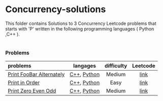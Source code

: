 # Concurrency-solutions
This folder contains Solutions to 3 Concurrency Leetcode problems that starts with 'P' written in the following programming languages ( Python ,C++ ).<br><br>
### Problems ###
|problems|langages|difficulty|Leetcode|
|:-------|:------:|:--------:|:------:|
|[Print FooBar Alternately](./Print%20FooBar%20Alternately)|[C++](./scripts/concurrency/P/Print%20FooBar%20Alternately/Print%20FooBar%20Alternately.cpp), [Python](./scripts/concurrency/P/Print%20FooBar%20Alternately/Print%20FooBar%20Alternately.py)|Medium|[link](https://leetcode.com/problems/print-foobar-alternately)|
|[Print in Order](./Print%20in%20Order)|[C++](./scripts/concurrency/P/Print%20in%20Order/Print%20in%20Order.cpp), [Python](./scripts/concurrency/P/Print%20in%20Order/Print%20in%20Order.py)|Easy|[link](https://leetcode.com/problems/print-in-order)|
|[Print Zero Even Odd](./Print%20Zero%20Even%20Odd)|[C++](./scripts/concurrency/P/Print%20Zero%20Even%20Odd/Print%20Zero%20Even%20Odd.cpp), [Python](./scripts/concurrency/P/Print%20Zero%20Even%20Odd/Print%20Zero%20Even%20Odd.py)|Medium|[link](https://leetcode.com/problems/print-zero-even-odd)|